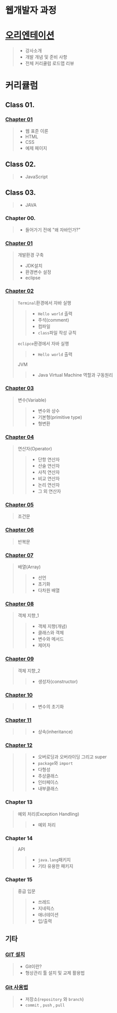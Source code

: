 # 웹개발자 과정

# [오리엔테이션](./src/study/document/orientation.md)
> - 강사소개
> - 개발 개념 및 준비 사항
> - 전체 커리큘럼 로드맵 리뷰

# 커리큘럼
## Class 01.
### [Chapter 01](./src/study/document/class01/Introduce.md)
> - 웹 표준 이론
> - HTML 
> - CSS
> - 예제 페이지

## Class 02.
> - JavaScript

## Class 03.
> - JAVA
### Chapter 00.
> - 들어가기 전에 "왜 자바인가?"

### [Chapter 01](./src/study/document/class03/SetupJava.md)
> 개발환경 구축
> - JDK설치
> - 환경변수 설정
> - eclipse

### [Chapter 02](./src/study/document/class03/Terminal.md)
> `Terminal`환경에서 자바 실행
> > - `Hello world` 출력
> > - 주석(comment)
> > - 컴파일
> > - `class`파일 작성 규칙
>
> `eclipce`환경에서 자바 실행
> > - `Hello world` 출력
> 
> JVM
> > - Java Virtual Machine 역할과 구동원리

### [Chapter 03](./src/study/document/class03/variable.md)
> 변수(Variable)
> > - 변수와 상수
> > - 기본형(primitive type)
> > - 형변환

### [Chapter 04](./src/study/document/class03/operator.md)
> 연산자(Operator)
> > - 단항 연산자
> > - 산술 연산자
> > - 사칙 연산자
> > - 비교 연산자
> > - 논리 연산자
> > - 그 외 연산자

### [Chapter 05](./src/study/document/class03/if.md)
> 조건문

### [Chapter 06](./src/study/document/class03/loop.md)
> 반복문

### [Chapter 07](./src/study/document/class03/array.md)
> 배열(Array)
> > - 선언
> > - 초기화
> > - 다차원 배열

### [Chapter 08](./src/study/document/class03/OPP_01.md)
> 객체 지향_1
> > - 객체 지향(개념)
> > - 클래스와 객체
> > - 변수와 메서드
> > - 제어자

### [Chapter 09](./src/study/document/class03/OOP_02_constructor.md)
> 객체 지향_2
> > - 생성자(constructor)

### [Chapter 10](./src/study/document/class03/OOP_03_variable_initialize.md)
> > - 변수의 초기화

### [Chapter 11](./src/study/document/class03/OOP_03_inheritance.md)
> > - 상속(inheritance)

### [Chapter 12](./src/study/document/class03/OOP_03_over_loading_riding.md)
> > - 오버로딩과 오버라이딩 그리고 super
> > - `package`와 `import`
> > - 다형성
> > - 추상클래스
> > - 인터페이스
> > - 내부클래스

### Chapter 13
> 예외 처리(Exception Handling)
> > - 예외 처리

### Chapter 14
> API
> > - `java.lang`패키지
> > - 기타 유용한 패키지

### Chapter 15
> 중급 입문
> > - 쓰레드
> > - 지네릭스
> > - 애너테이션
> > - 입/출력

## 기타
### [GIT 설치](./src/study/document/etc/Git.md)
> - Git이란?
> - 형상관리 툴 설치 및 교제 활용법

### [Git 사용법](./src/study/document/etc/UseGit.md)
> - 저장소(`repository` 와 `branch`)
> - `commit` , `push` , `pull`